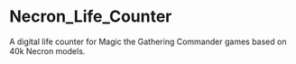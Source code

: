 # Necron_Life_Counter
A digital life counter for Magic the Gathering Commander games based on 40k Necron models.
